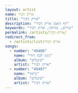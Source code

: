 ```yaml
---
layout: artist
name: אריק דביר
title: "אריק דביר"
description: "דף האמן אריק דביר"
keywords: "שירים, מוזיקה, אריק דביר"
permalink: /artists/אריק-דביר/
redirect_from:
  - /artists/list/אריק דביר
songs:
  - number: "49406"
    name: "ניגון לכה דודי"
    album: "סינגלים"
    artist: "אריק דביר"
  - number: "49407"
    name: "נרקוד"
    album: "סינגלים"
    artist: "אריק דביר"
---
```

